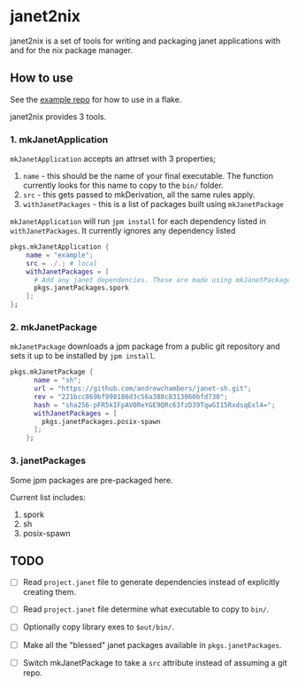 # janet2nix

janet2nix is a set of tools for writing and packaging janet applications with and for the nix package manager.

## How to use
See the [example repo](https://github.com/Yzupnick/example-janet2nix) for how to use in a flake.

janet2nix provides 3 tools.

### 1. mkJanetApplication
`mkJanetApplication` accepts an attrset with 3 properties;

1. `name` - this should be the name of your final executable. The function currently looks for this name to copy to the `bin/` folder.
2.  `src` - this gets passed to mkDerivation, all the same rules apply.  
3. `withJanetPackages` - this is a list of packages built using `mkJanetPackage`

`mkJanetApplication` will run `jpm install` for each dependency listed in `withJanetPackages`. 
It currently ignores any dependency listed 

```nix
pkgs.mkJanetApplication {
    name = "example";
    src = ./.; # local
    withJanetPackages = [
      # Add any janet dependencies. These are made using mkJanetPackage
      pkgs.janetPackages.spork
    ];
};
```

### 2. mkJanetPackage
`mkJanetPackage` downloads a jpm package from a public git repository and sets it up to be installed by `jpm install`. 

```nix
pkgs.mkJanetPackage {
      name = "sh";
      url = "https://github.com/andrewchambers/janet-sh.git";
      rev = "221bcc869bf998186d3c56a388c8313060bfd730";
      hash = "sha256-pFR5kIFpAV0ReYGE9QRc63fzD39TqwGI15RxdsqExl4=";
      withJanetPackages = [
        pkgs.janetPackages.posix-spawn
      ];
    };
```

### 3. janetPackages
Some jpm packages are pre-packaged here. 

Current list includes:

1. spork
2. sh
3. posix-spawn


## TODO
- [ ] Read `project.janet` file to generate dependencies instead of explicitly creating them.
- [ ] Read `project.janet` file determine what executable to copy to `bin/`.
- [ ] Optionally copy library exes to `$out/bin/`.
- [ ] Make all the "blessed" janet packages available in `pkgs.janetPackages`.
- [ ] Switch mkJanetPackage to take a `src` attribute instead of assuming a git repo. 

